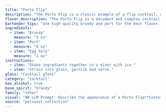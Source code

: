 ```yaml
---
title: "Porto Flip"
description: "The Porto Flip is a classic example of a flip cocktail, characterized by its creamy, egg yolk-based texture. Originating in the 18th century, flips were popular throughout the Victorian era and employed spirits like brandy, rum, and whiskey, often paired with fortified wines like Port. "
flavor_description: "The Porto Flip is a decadent and complex cocktail. The brandy provides a warm, spicy backbone, while the port adds richness and sweetness. The egg yolk, whisked into a silky froth, contributes a velvety texture and a subtle creaminess. The flavors meld beautifully, creating a harmonious balance of sweetness, spice, and creaminess. "
bartender_tips: "Use high-quality brandy and port for the best flavor.  Ensure the egg yolk is at room temperature for easier emulsification.  Shake vigorously with ice to chill and create a frothy texture.  Strain into a chilled coupe glass for a smooth presentation.  Don't over-shake, or the drink will become too watery.  Garnish with a twist of orange peel for an elegant touch. "
ingredients:
  - item: "Brandy"
    measure: "3 oz"
  - item: "Port"
    measure: "9 oz"
  - item: "Egg Yolk"
    measure: "2 oz"
instructions:
  - item: "Shake ingredients together in a mixer with ice."
  - item: "Strain into glass, garnish and serve."
glass: "Cocktail glass"
category: "cocktail"
has_alcohol: true
base_spirit: "brandy"
family: "other"
visual: "## LLM Prompt: Describe the appearance of a Porto Flip**Context:** The Porto Flip is a classic cocktail made with brandy, port, and egg yolk. Imagine you are looking at a freshly made Porto Flip in a chilled coupe glass. **Describe:*** **Color:** What is the overall color of the drink? Is it a deep, rich hue, or lighter and more delicate? Does it have any noticeable layers or gradients? * **Texture:** Is the drink smooth and velvety, or does it have a frothy head? Is there any visible egg white, or is it completely incorporated? * **Appearance:** Describe any interesting visual elements. Are there any bubbles or swirls? Does the light catch the drink in a special way? * **Garnish:** Imagine a simple, classic garnish for this drink. How does it contribute to the overall visual appeal? **Example:** The Porto Flip is a deep, mahogany brown, with a velvety texture and a thin, frothy head. The light catches the surface, revealing subtle swirls of amber and gold. A single maraschino cherry, perched on the rim of the coupe glass, adds a vibrant splash of crimson. "
source: "personal_collection"
---
```


